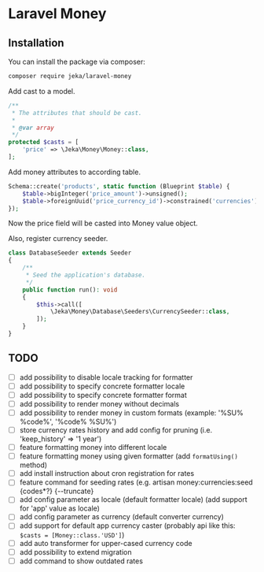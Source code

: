 # Laravel Money

## Installation

You can install the package via composer:
```bash
composer require jeka/laravel-money
```

Add cast to a model.
```php
/**
 * The attributes that should be cast.
 *
 * @var array
 */
protected $casts = [
    'price' => \Jeka\Money\Money::class,
];
``` 

Add money attributes to according table.
```php
Schema::create('products', static function (Blueprint $table) {
    $table->bigInteger('price_amount')->unsigned();
    $table->foreignUuid('price_currency_id')->constrained('currencies')->onDelete('cascade');
});
```

Now the price field will be casted into Money value object.

Also, register currency seeder.
```php
class DatabaseSeeder extends Seeder
{
    /**
     * Seed the application's database.
     */
    public function run(): void
    {
        $this->call([
            \Jeka\Money\Database\Seeders\CurrencySeeder::class,
        ]);
    }
}
```


## TODO
- [ ] add possibility to disable locale tracking for formatter 
- [ ] add possibility to specify concrete formatter locale 
- [ ] add possibility to specify concrete formatter format
- [ ] add possibility to render money without decimals 
- [ ] add possibility to render money in custom formats (example: '%SU% %code%', '%code% %SU%') 
- [ ] store currency rates history and add config for pruning (i.e. 'keep_history' => '1 year')
- [ ] feature formatting money into different locale
- [ ] feature formatting money using given formatter (add `formatUsing()` method)
- [ ] add install instruction about cron registration for rates
- [ ] feature command for seeding rates (e.g. artisan money:currencies:seed {codes*?} {--truncate}
- [ ] add config parameter as locale (default formatter locale) (add support for 'app' value as locale)
- [ ] add config parameter as currency (default converter currency)
- [ ] add support for default app currency caster (probably api like this: `$casts = [Money::class.'USD']`)
- [ ] add auto transformer for upper-cased currency code
- [ ] add possibility to extend migration
- [ ] add command to show outdated rates
